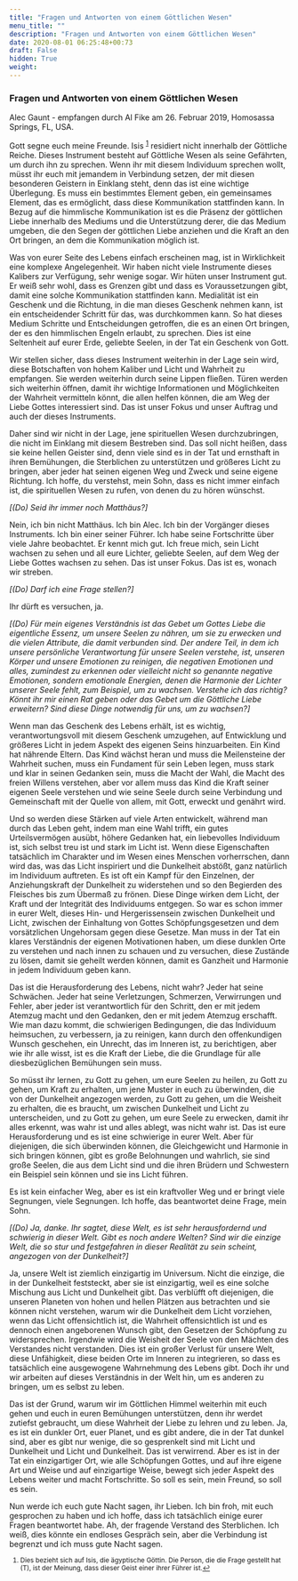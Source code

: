 ```yaml
---
title: "Fragen und Antworten von einem Göttlichen Wesen"
menu_title: ""
description: "Fragen und Antworten von einem Göttlichen Wesen"
date: 2020-08-01 06:25:48+00:73
draft: False
hidden: True
weight:
---
```

### Fragen und Antworten von einem Göttlichen Wesen

Alec Gaunt - empfangen durch Al Fike am 26. Februar 2019, Homosassa Springs, FL, USA.

Gott segne euch meine Freunde. Isis <sup id="a1">[1](#f1)</sup> residiert nicht innerhalb der Göttliche Reiche. Dieses Instrument besteht auf Göttliche Wesen als seine Gefährten, um durch ihn zu sprechen. Wenn ihr mit diesem Individuum sprechen wollt, müsst ihr euch mit jemandem in Verbindung setzen, der mit diesen besonderen Geistern in Einklang steht, denn das ist eine wichtige Überlegung. Es muss ein bestimmtes Element geben, ein gemeinsames Element, das es ermöglicht, dass diese Kommunikation stattfinden kann. In Bezug auf die himmlische Kommunikation ist es die Präsenz der göttlichen Liebe innerhalb des Mediums und die Unterstützung derer, die das Medium umgeben, die den Segen der göttlichen Liebe anziehen und die Kraft an den Ort bringen, an dem die Kommunikation möglich ist.

Was von eurer Seite des Lebens einfach erscheinen mag, ist in Wirklichkeit eine komplexe Angelegenheit. Wir haben nicht viele Instrumente dieses Kalibers zur Verfügung, sehr wenige sogar. Wir hüten unser Instrument gut. Er weiß sehr wohl, dass es Grenzen gibt und dass es Voraussetzungen gibt, damit eine solche Kommunikation stattfinden kann. Medialität ist ein Geschenk und die Richtung, in die man dieses Geschenk nehmen kann, ist ein entscheidender Schritt für das, was durchkommen kann. So hat dieses Medium Schritte und Entscheidungen getroffen, die es an einen Ort bringen, der es den himmlischen Engeln erlaubt, zu sprechen. Dies ist eine Seltenheit auf eurer Erde, geliebte Seelen, in der Tat ein Geschenk von Gott.

Wir stellen sicher, dass dieses Instrument weiterhin in der Lage sein wird, diese Botschaften von hohem Kaliber und Licht und Wahrheit zu empfangen. Sie werden weiterhin durch seine Lippen fließen. Türen werden sich weiterhin öffnen, damit ihr wichtige Informationen und Möglichkeiten der Wahrheit vermitteln könnt, die allen helfen können, die am Weg der Liebe Gottes interessiert sind. Das ist unser Fokus und unser Auftrag und auch der dieses Instruments.

Daher sind wir nicht in der Lage, jene spirituellen Wesen durchzubringen, die nicht im Einklang mit diesem Bestreben sind. Das soll nicht heißen, dass sie keine hellen Geister sind, denn viele sind es in der Tat und ernsthaft in ihren Bemühungen, die Sterblichen zu unterstützen und größeres Licht zu bringen, aber jeder hat seinen eigenen Weg und Zweck und seine eigene Richtung. Ich hoffe, du verstehst, mein Sohn, dass es nicht immer einfach ist, die spirituellen Wesen zu rufen, von denen du zu hören wünschst.

*[(Do) Seid ihr immer noch Matthäus?]*

Nein, ich bin nicht Matthäus. Ich bin Alec. Ich bin der Vorgänger dieses Instruments. Ich bin einer seiner Führer. Ich habe seine Fortschritte über viele Jahre beobachtet. Er kennt mich gut. Ich freue mich, sein Licht wachsen zu sehen und all eure Lichter, geliebte Seelen, auf dem Weg der Liebe Gottes wachsen zu sehen. Das ist unser Fokus. Das ist es, wonach wir streben.

*[(Do) Darf ich eine Frage stellen?]*

Ihr dürft es versuchen, ja.

*[(Do) Für mein eigenes Verständnis ist das Gebet um Gottes Liebe die eigentliche Essenz, um unsere Seelen zu nähren, um sie zu erwecken und die vielen Attribute, die damit verbunden sind. Der andere Teil, in dem ich unsere persönliche Verantwortung für unsere Seelen verstehe, ist, unseren Körper und unsere Emotionen zu reinigen, die negativen Emotionen und alles, zumindest zu erkennen oder vielleicht nicht so genannte negative Emotionen, sondern emotionale Energien, denen die Harmonie der Lichter unserer Seele fehlt, zum Beispiel, um zu wachsen. Verstehe ich das richtig? Könnt ihr mir einen Rat geben oder das Gebet um die Göttliche Liebe erweitern? Sind diese Dinge notwendig für uns, um zu wachsen?]*

Wenn man das Geschenk des Lebens erhält, ist es wichtig, verantwortungsvoll mit diesem Geschenk umzugehen, auf Entwicklung und größeres Licht in jedem Aspekt des eigenen Seins hinzuarbeiten. Ein Kind hat nährende Eltern. Das Kind wächst heran und muss die Meilensteine der Wahrheit suchen, muss ein Fundament für sein Leben legen, muss stark und klar in seinen Gedanken sein, muss die Macht der Wahl, die Macht des freien Willens verstehen, aber vor allem muss das Kind die Kraft seiner eigenen Seele verstehen und wie seine Seele durch seine Verbindung und Gemeinschaft mit der Quelle von allem, mit Gott, erweckt und genährt wird.

Und so werden diese Stärken auf viele Arten entwickelt, während man durch das Leben geht, indem man eine Wahl trifft, ein gutes Urteilsvermögen ausübt, höhere Gedanken hat, ein liebevolles Individuum ist, sich selbst treu ist und stark im Licht ist. Wenn diese Eigenschaften tatsächlich im Charakter und im Wesen eines Menschen vorherrschen, dann wird das, was das Licht inspiriert und die Dunkelheit abstößt, ganz natürlich im Individuum auftreten. Es ist oft ein Kampf für den Einzelnen, der Anziehungskraft der Dunkelheit zu widerstehen und so den Begierden des Fleisches bis zum Übermaß zu frönen. Diese Dinge wirken dem Licht, der Kraft und der Integrität des Individuums entgegen. So war es schon immer in eurer Welt, dieses Hin- und Hergerissensein zwischen Dunkelheit und Licht, zwischen der Einhaltung von Gottes Schöpfungsgesetzen und dem vorsätzlichen Ungehorsam gegen diese Gesetze. Man muss in der Tat ein klares Verständnis der eigenen Motivationen haben, um diese dunklen Orte zu verstehen und nach innen zu schauen und zu versuchen, diese Zustände zu lösen, damit sie geheilt werden können, damit es Ganzheit und Harmonie in jedem Individuum geben kann.

Das ist die Herausforderung des Lebens, nicht wahr? Jeder hat seine Schwächen. Jeder hat seine Verletzungen, Schmerzen, Verwirrungen und Fehler, aber jeder ist verantwortlich für den Schritt, den er mit jedem Atemzug macht und den Gedanken, den er mit jedem Atemzug erschafft. Wie man dazu kommt, die schwierigen Bedingungen, die das Individuum heimsuchen, zu verbessern, ja zu reinigen, kann durch den offenkundigen Wunsch geschehen, ein Unrecht, das im Inneren ist, zu berichtigen, aber wie ihr alle wisst, ist es die Kraft der Liebe, die die Grundlage für alle diesbezüglichen Bemühungen sein muss.

So müsst ihr lernen, zu Gott zu gehen, um eure Seelen zu heilen, zu Gott zu gehen, um Kraft zu erhalten, um jene Muster in euch zu überwinden, die von der Dunkelheit angezogen werden, zu Gott zu gehen, um die Weisheit zu erhalten, die es braucht, um zwischen Dunkelheit und Licht zu unterscheiden, und zu Gott zu gehen, um eure Seele zu erwecken, damit ihr alles erkennt, was wahr ist und alles ablegt, was nicht wahr ist. Das ist eure Herausforderung und es ist eine schwierige in eurer Welt. Aber für diejenigen, die sich überwinden können, die Gleichgewicht und Harmonie in sich bringen können, gibt es große Belohnungen und wahrlich, sie sind große Seelen, die aus dem Licht sind und die ihren Brüdern und Schwestern ein Beispiel sein können und sie ins Licht führen.

Es ist kein einfacher Weg, aber es ist ein kraftvoller Weg und er bringt viele Segnungen, viele Segnungen. Ich hoffe, das beantwortet deine Frage, mein Sohn.

*[(Do) Ja, danke. Ihr sagtet, diese Welt, es ist sehr herausfordernd und schwierig in dieser Welt. Gibt es noch andere Welten? Sind wir die einzige Welt, die so stur und festgefahren in dieser Realität zu sein scheint, angezogen von der Dunkelheit?]*

Ja, unsere Welt ist ziemlich einzigartig im Universum. Nicht die einzige, die in der Dunkelheit feststeckt, aber sie ist einzigartig, weil es eine solche Mischung aus Licht und Dunkelheit gibt. Das verblüfft oft diejenigen, die unseren Planeten von hohen und hellen Plätzen aus betrachten und sie können nicht verstehen, warum wir die Dunkelheit dem Licht vorziehen, wenn das Licht offensichtlich ist, die Wahrheit offensichtlich ist und es dennoch einen angeborenen Wunsch gibt, den Gesetzen der Schöpfung zu widersprechen. Irgendwie wird die Weisheit der Seele von den Mächten des Verstandes nicht verstanden. Dies ist ein großer Verlust für unsere Welt, diese Unfähigkeit, diese beiden Orte im Inneren zu integrieren, so dass es tatsächlich eine ausgewogene Wahrnehmung des Lebens gibt. Doch ihr und wir arbeiten auf dieses Verständnis in der Welt hin, um es anderen zu bringen, um es selbst zu leben.

Das ist der Grund, warum wir im Göttlichen Himmel weiterhin mit euch gehen und euch in euren Bemühungen unterstützen, denn ihr werdet zutiefst gebraucht, um diese Wahrheit der Liebe zu lehren und zu leben. Ja, es ist ein dunkler Ort, euer Planet, und es gibt andere, die in der Tat dunkel sind, aber es gibt nur wenige, die so gesprenkelt sind mit Licht und Dunkelheit und Licht und Dunkelheit. Das ist verwirrend. Aber es ist in der Tat ein einzigartiger Ort, wie alle Schöpfungen Gottes, und auf ihre eigene Art und Weise und auf einzigartige Weise, bewegt sich jeder Aspekt des Lebens weiter und macht Fortschritte. So soll es sein, mein Freund, so soll es sein.

Nun werde ich euch gute Nacht sagen, ihr Lieben. Ich bin froh, mit euch gesprochen zu haben und ich hoffe, dass ich tatsächlich einige eurer Fragen beantwortet habe. Ah, der fragende Verstand des Sterblichen. Ich weiß, dies könnte ein endloses Gespräch sein, aber die Verbindung ist begrenzt und ich muss gute Nacht sagen.
<small>

1. <large id="f1"> Dies bezieht sich auf Isis, die ägyptische Göttin. Die Person, die die Frage gestellt hat (T), ist der Meinung, dass dieser Geist einer ihrer Führer ist.[↩](#a1)

